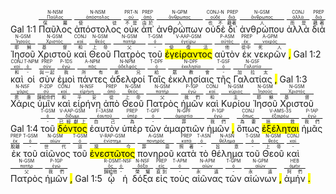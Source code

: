 Gal 1:1  <RUBY><ruby><ruby>Παῦλος<rt>保羅</rt></ruby><rt><a href='' onClick='PuP=window.open("https://bible.fhl.net/new/s.php?N=0&k=03972&m=","PuP]u0022);'>Παῦλος</a></rt></ruby><rt>N-NSM</rt></RUBY>  <RUBY><ruby><ruby>ἀπόστολος<rt>使徒</rt></ruby><rt><a href='' onClick='PuP=window.open("https://bible.fhl.net/new/s.php?N=0&k=00652&m=","PuP]u0022);'>ἀπόστολος</a></rt></ruby><rt>N-NSM</rt></RUBY>  <RUBY><ruby><ruby>οὐκ<rt>不是</rt></ruby><rt><a href='' onClick='PuP=window.open("https://bible.fhl.net/new/s.php?N=0&k=03756&m=","PuP]u0022);'>οὐ</a></rt></ruby><rt>PRT-N</rt></RUBY>  <RUBY><ruby><ruby>ἀπ᾽<rt>由於</rt></ruby><rt><a href='' onClick='PuP=window.open("https://bible.fhl.net/new/s.php?N=0&k=00575&m=","PuP]u0022);'>ἀπό</a></rt></ruby><rt>PREP</rt></RUBY>  <RUBY><ruby><ruby>ἀνθρώπων<rt>人</rt></ruby><rt><a href='' onClick='PuP=window.open("https://bible.fhl.net/new/s.php?N=0&k=00444&m=","PuP]u0022);'>ἄνθρωπος</a></rt></ruby><rt>N-GPM</rt></RUBY>  <RUBY><ruby><ruby>οὐδὲ<rt>也不</rt></ruby><rt><a href='' onClick='PuP=window.open("https://bible.fhl.net/new/s.php?N=0&k=03761&m=","PuP]u0022);'>οὐδέ</a></rt></ruby><rt>CONJ-N</rt></RUBY>  <RUBY><ruby><ruby>δι᾽<rt>藉著</rt></ruby><rt><a href='' onClick='PuP=window.open("https://bible.fhl.net/new/s.php?N=0&k=01223&m=","PuP]u0022);'>διά</a></rt></ruby><rt>PREP</rt></RUBY>  <RUBY><ruby><ruby>ἀνθρώπου<rt>人</rt></ruby><rt><a href='' onClick='PuP=window.open("https://bible.fhl.net/new/s.php?N=0&k=00444&m=","PuP]u0022);'>ἄνθρωπος</a></rt></ruby><rt>N-GSM</rt></RUBY>  <RUBY><ruby><ruby>ἀλλὰ<rt>而是</rt></ruby><rt><a href='' onClick='PuP=window.open("https://bible.fhl.net/new/s.php?N=0&k=00235&m=","PuP]u0022);'>ἀλλά</a></rt></ruby><rt>CONJ</rt></RUBY>  <RUBY><ruby><ruby>διὰ<rt>藉著</rt></ruby><rt><a href='' onClick='PuP=window.open("https://bible.fhl.net/new/s.php?N=0&k=01223&m=","PuP]u0022);'>διά</a></rt></ruby><rt>PREP</rt></RUBY>  <RUBY><ruby><ruby>Ἰησοῦ<rt>耶穌</rt></ruby><rt><a href='' onClick='PuP=window.open("https://bible.fhl.net/new/s.php?N=0&k=02424&m=","PuP]u0022);'>Ἰησοῦς</a></rt></ruby><rt>N-GSM</rt></RUBY>  <RUBY><ruby><ruby>Χριστοῦ<rt>基督</rt></ruby><rt><a href='' onClick='PuP=window.open("https://bible.fhl.net/new/s.php?N=0&k=05547&m=","PuP]u0022);'>Χριστός</a></rt></ruby><rt>N-GSM</rt></RUBY>  <RUBY><ruby><ruby>καὶ<rt>和</rt></ruby><rt><a href='' onClick='PuP=window.open("https://bible.fhl.net/new/s.php?N=0&k=02532&m=","PuP]u0022);'>καί</a></rt></ruby><rt>CONJ</rt></RUBY>  <RUBY><ruby><ruby>Θεοῦ<rt>上帝</rt></ruby><rt><a href='' onClick='PuP=window.open("https://bible.fhl.net/new/s.php?N=0&k=02316&m=","PuP]u0022);'>θεός</a></rt></ruby><rt>N-GSM</rt></RUBY>  <RUBY><ruby><ruby>Πατρὸς<rt>父</rt></ruby><rt><a href='' onClick='PuP=window.open("https://bible.fhl.net/new/s.php?N=0&k=03962&m=","PuP]u0022);'>πατήρ</a></rt></ruby><rt>N-GSM</rt></RUBY>  <RUBY><ruby><ruby>τοῦ<rt>-</rt></ruby><rt><a href='' onClick='PuP=window.open("https://bible.fhl.net/new/s.php?N=0&k=03588&m=","PuP]u0022);'>ὀ</a></rt></ruby><rt>T-GSM</rt></RUBY>  <RUBY><ruby><ruby><mark class='ptc'>ἐγείραντος</mark><rt>使復活</rt></ruby><rt><a href='' onClick='PuP=window.open("https://bible.fhl.net/new/s.php?N=0&k=01453&m=","PuP]u0022);'>ἐγείρω</a></rt></ruby><rt>V-AAP-GSM</rt></RUBY>  <RUBY><ruby><ruby>αὐτὸν<rt>他</rt></ruby><rt><a href='' onClick='PuP=window.open("https://bible.fhl.net/new/s.php?N=0&k=00846&m=","PuP]u0022);'>αὐτός</a></rt></ruby><rt>P-ASM</rt></RUBY>  <RUBY><ruby><ruby>ἐκ<rt>從中</rt></ruby><rt><a href='' onClick='PuP=window.open("https://bible.fhl.net/new/s.php?N=0&k=01537&m=","PuP]u0022);'>ἐκ</a></rt></ruby><rt>PREP</rt></RUBY>  <RUBY><ruby><ruby>νεκρῶν<rt>死人</rt></ruby><rt><a href='' onClick='PuP=window.open("https://bible.fhl.net/new/s.php?N=0&k=03498&m=","PuP]u0022);'>νεκρός</a></rt></ruby><rt>A-GPM</rt></RUBY> <mark class='punctuation'>,</mark> Gal 1:2  <RUBY><ruby><ruby>καὶ<rt>和</rt></ruby><rt><a href='' onClick='PuP=window.open("https://bible.fhl.net/new/s.php?N=0&k=02532&m=","PuP]u0022);'>καί</a></rt></ruby><rt>CONJ</rt></RUBY>  <RUBY><ruby><ruby>οἱ<rt>-</rt></ruby><rt><a href='' onClick='PuP=window.open("https://bible.fhl.net/new/s.php?N=0&k=03588&m=","PuP]u0022);'>ὀ</a></rt></ruby><rt>T-NPM</rt></RUBY>  <RUBY><ruby><ruby>σὺν<rt>與一起</rt></ruby><rt><a href='' onClick='PuP=window.open("https://bible.fhl.net/new/s.php?N=0&k=04862&m=","PuP]u0022);'>σύν</a></rt></ruby><rt>PREP</rt></RUBY>  <RUBY><ruby><ruby>ἐμοὶ<rt>我</rt></ruby><rt><a href='' onClick='PuP=window.open("https://bible.fhl.net/new/s.php?N=0&k=01473&m=","PuP]u0022);'>ἐγώ</a></rt></ruby><rt>P-1DS</rt></RUBY>  <RUBY><ruby><ruby>πάντες<rt>所有</rt></ruby><rt><a href='' onClick='PuP=window.open("https://bible.fhl.net/new/s.php?N=0&k=03956&m=","PuP]u0022);'>πᾶς</a></rt></ruby><rt>A-NPM</rt></RUBY>  <RUBY><ruby><ruby>ἀδελφοί<rt>弟兄</rt></ruby><rt><a href='' onClick='PuP=window.open("https://bible.fhl.net/new/s.php?N=0&k=00080&m=","PuP]u0022);'>ἀδελφός</a></rt></ruby><rt>N-NPM</rt></RUBY>  <RUBY><ruby><ruby>Ταῖς<rt>給</rt></ruby><rt><a href='' onClick='PuP=window.open("https://bible.fhl.net/new/s.php?N=0&k=03588&m=","PuP]u0022);'>ὀ</a></rt></ruby><rt>T-DPF</rt></RUBY>  <RUBY><ruby><ruby>ἐκκλησίαις<rt>眾教會</rt></ruby><rt><a href='' onClick='PuP=window.open("https://bible.fhl.net/new/s.php?N=0&k=01577&m=","PuP]u0022);'>ἐκκλησία</a></rt></ruby><rt>N-DPF</rt></RUBY>  <RUBY><ruby><ruby>τῆς<rt>-</rt></ruby><rt><a href='' onClick='PuP=window.open("https://bible.fhl.net/new/s.php?N=0&k=03588&m=","PuP]u0022);'>ὀ</a></rt></ruby><rt>T-GSF</rt></RUBY>  <RUBY><ruby><ruby>Γαλατίας<rt>加拉太</rt></ruby><rt><a href='' onClick='PuP=window.open("https://bible.fhl.net/new/s.php?N=0&k=01053&m=","PuP]u0022);'>Γαλατία</a></rt></ruby><rt>N-GSF</rt></RUBY> <mark class='punctuation'>,</mark> Gal 1:3  <RUBY><ruby><ruby>Χάρις<rt>恩惠</rt></ruby><rt><a href='' onClick='PuP=window.open("https://bible.fhl.net/new/s.php?N=0&k=05485&m=","PuP]u0022);'>χάρις</a></rt></ruby><rt>N-NSF</rt></RUBY>  <RUBY><ruby><ruby>ὑμῖν<rt>歸給你們</rt></ruby><rt><a href='' onClick='PuP=window.open("https://bible.fhl.net/new/s.php?N=0&k=04771&m=","PuP]u0022);'>σύ</a></rt></ruby><rt>P-2DP</rt></RUBY>  <RUBY><ruby><ruby>καὶ<rt>和</rt></ruby><rt><a href='' onClick='PuP=window.open("https://bible.fhl.net/new/s.php?N=0&k=02532&m=","PuP]u0022);'>καί</a></rt></ruby><rt>CONJ</rt></RUBY>  <RUBY><ruby><ruby>εἰρήνη<rt>平安</rt></ruby><rt><a href='' onClick='PuP=window.open("https://bible.fhl.net/new/s.php?N=0&k=01515&m=","PuP]u0022);'>εἰρήνη</a></rt></ruby><rt>N-NSF</rt></RUBY>  <RUBY><ruby><ruby>ἀπὸ<rt>從</rt></ruby><rt><a href='' onClick='PuP=window.open("https://bible.fhl.net/new/s.php?N=0&k=00575&m=","PuP]u0022);'>ἀπό</a></rt></ruby><rt>PREP</rt></RUBY>  <RUBY><ruby><ruby>Θεοῦ<rt>上帝</rt></ruby><rt><a href='' onClick='PuP=window.open("https://bible.fhl.net/new/s.php?N=0&k=02316&m=","PuP]u0022);'>θεός</a></rt></ruby><rt>N-GSM</rt></RUBY>  <RUBY><ruby><ruby>Πατρὸς<rt>父</rt></ruby><rt><a href='' onClick='PuP=window.open("https://bible.fhl.net/new/s.php?N=0&k=03962&m=","PuP]u0022);'>πατήρ</a></rt></ruby><rt>N-GSM</rt></RUBY>  <RUBY><ruby><ruby>ἡμῶν<rt>我們</rt></ruby><rt><a href='' onClick='PuP=window.open("https://bible.fhl.net/new/s.php?N=0&k=01473&m=","PuP]u0022);'>ἐγώ</a></rt></ruby><rt>P-1GP</rt></RUBY>  <RUBY><ruby><ruby>καὶ<rt>和</rt></ruby><rt><a href='' onClick='PuP=window.open("https://bible.fhl.net/new/s.php?N=0&k=02532&m=","PuP]u0022);'>καί</a></rt></ruby><rt>CONJ</rt></RUBY>  <RUBY><ruby><ruby>Κυρίου<rt>主</rt></ruby><rt><a href='' onClick='PuP=window.open("https://bible.fhl.net/new/s.php?N=0&k=02962&m=","PuP]u0022);'>κύριος</a></rt></ruby><rt>N-GSM</rt></RUBY>  <RUBY><ruby><ruby>Ἰησοῦ<rt>耶穌</rt></ruby><rt><a href='' onClick='PuP=window.open("https://bible.fhl.net/new/s.php?N=0&k=02424&m=","PuP]u0022);'>Ἰησοῦς</a></rt></ruby><rt>N-GSM</rt></RUBY>  <RUBY><ruby><ruby>Χριστοῦ<rt>基督</rt></ruby><rt><a href='' onClick='PuP=window.open("https://bible.fhl.net/new/s.php?N=0&k=05547&m=","PuP]u0022);'>Χριστός</a></rt></ruby><rt>N-GSM</rt></RUBY> Gal 1:4  <RUBY><ruby><ruby>τοῦ<rt>-</rt></ruby><rt><a href='' onClick='PuP=window.open("https://bible.fhl.net/new/s.php?N=0&k=03588&m=","PuP]u0022);'>ὀ</a></rt></ruby><rt>T-GSM</rt></RUBY>  <RUBY><ruby><ruby><mark class='ptc'>δόντος</mark><rt>已經獻上</rt></ruby><rt><a href='' onClick='PuP=window.open("https://bible.fhl.net/new/s.php?N=0&k=01325&m=","PuP]u0022);'>δίδωμι</a></rt></ruby><rt>V-AAP-GSM</rt></RUBY>  <RUBY><ruby><ruby>ἑαυτὸν<rt>自己</rt></ruby><rt><a href='' onClick='PuP=window.open("https://bible.fhl.net/new/s.php?N=0&k=01438&m=","PuP]u0022);'>ἑαυτοῦ</a></rt></ruby><rt>F-3ASM</rt></RUBY>  <RUBY><ruby><ruby>ὑπὲρ<rt>為</rt></ruby><rt><a href='' onClick='PuP=window.open("https://bible.fhl.net/new/s.php?N=0&k=05228&m=","PuP]u0022);'>ὑπέρ</a></rt></ruby><rt>PREP</rt></RUBY>  <RUBY><ruby><ruby>τῶν<rt>-</rt></ruby><rt><a href='' onClick='PuP=window.open("https://bible.fhl.net/new/s.php?N=0&k=03588&m=","PuP]u0022);'>ὀ</a></rt></ruby><rt>T-GPF</rt></RUBY>  <RUBY><ruby><ruby>ἁμαρτιῶν<rt>罪</rt></ruby><rt><a href='' onClick='PuP=window.open("https://bible.fhl.net/new/s.php?N=0&k=00266&m=","PuP]u0022);'>ἁμαρτία</a></rt></ruby><rt>N-GPF</rt></RUBY>  <RUBY><ruby><ruby>ἡμῶν<rt>我們</rt></ruby><rt><a href='' onClick='PuP=window.open("https://bible.fhl.net/new/s.php?N=0&k=01473&m=","PuP]u0022);'>ἐγώ</a></rt></ruby><rt>P-1GP</rt></RUBY> <mark class='punctuation'>,</mark>   <RUBY><ruby><ruby>ὅπως<rt>為要</rt></ruby><rt><a href='' onClick='PuP=window.open("https://bible.fhl.net/new/s.php?N=0&k=03704&m=","PuP]u0022);'>ὅπως</a></rt></ruby><rt>CONJ</rt></RUBY>  <RUBY><ruby><ruby><mark class='verb'>ἐξέληται</mark><rt>拯救</rt></ruby><rt><a href='' onClick='PuP=window.open("https://bible.fhl.net/new/s.php?N=0&k=01807&m=","PuP]u0022);'>ἐξαιρέω</a></rt></ruby><rt>V-AMS-3S</rt></RUBY>  <RUBY><ruby><ruby>ἡμᾶς<rt>我們</rt></ruby><rt><a href='' onClick='PuP=window.open("https://bible.fhl.net/new/s.php?N=0&k=01473&m=","PuP]u0022);'>ἐγώ</a></rt></ruby><rt>P-1AP</rt></RUBY>  <RUBY><ruby><ruby>ἐκ<rt>脫離</rt></ruby><rt><a href='' onClick='PuP=window.open("https://bible.fhl.net/new/s.php?N=0&k=01537&m=","PuP]u0022);'>ἐκ</a></rt></ruby><rt>PREP</rt></RUBY>  <RUBY><ruby><ruby>τοῦ<rt>-</rt></ruby><rt><a href='' onClick='PuP=window.open("https://bible.fhl.net/new/s.php?N=0&k=03588&m=","PuP]u0022);'>ὀ</a></rt></ruby><rt>T-GSM</rt></RUBY>  <RUBY><ruby><ruby>αἰῶνος<rt>世代</rt></ruby><rt><a href='' onClick='PuP=window.open("https://bible.fhl.net/new/s.php?N=0&k=00165&m=","PuP]u0022);'>αἰών</a></rt></ruby><rt>N-GSM</rt></RUBY>  <RUBY><ruby><ruby>τοῦ<rt>這</rt></ruby><rt><a href='' onClick='PuP=window.open("https://bible.fhl.net/new/s.php?N=0&k=03588&m=","PuP]u0022);'>ὀ</a></rt></ruby><rt>T-GSM</rt></RUBY>  <RUBY><ruby><ruby><mark class='ptc'>ἐνεστῶτος</mark><rt>現今</rt></ruby><rt><a href='' onClick='PuP=window.open("https://bible.fhl.net/new/s.php?N=0&k=01764&m=","PuP]u0022);'>ἐνίστημι</a></rt></ruby><rt>V-RAP-GSM</rt></RUBY>  <RUBY><ruby><ruby>πονηροῦ<rt>罪惡</rt></ruby><rt><a href='' onClick='PuP=window.open("https://bible.fhl.net/new/s.php?N=0&k=04190&m=","PuP]u0022);'>πονηρός</a></rt></ruby><rt>A-GSM</rt></RUBY>  <RUBY><ruby><ruby>κατὰ<rt>照著</rt></ruby><rt><a href='' onClick='PuP=window.open("https://bible.fhl.net/new/s.php?N=0&k=02596&m=","PuP]u0022);'>κατά</a></rt></ruby><rt>PREP</rt></RUBY>  <RUBY><ruby><ruby>τὸ<rt>-</rt></ruby><rt><a href='' onClick='PuP=window.open("https://bible.fhl.net/new/s.php?N=0&k=03588&m=","PuP]u0022);'>ὀ</a></rt></ruby><rt>T-ASN</rt></RUBY>  <RUBY><ruby><ruby>θέλημα<rt>旨意</rt></ruby><rt><a href='' onClick='PuP=window.open("https://bible.fhl.net/new/s.php?N=0&k=02307&m=","PuP]u0022);'>θέλημα</a></rt></ruby><rt>N-ASN</rt></RUBY>  <RUBY><ruby><ruby>τοῦ<rt>-</rt></ruby><rt><a href='' onClick='PuP=window.open("https://bible.fhl.net/new/s.php?N=0&k=03588&m=","PuP]u0022);'>ὀ</a></rt></ruby><rt>T-GSM</rt></RUBY>  <RUBY><ruby><ruby>Θεοῦ<rt>上帝</rt></ruby><rt><a href='' onClick='PuP=window.open("https://bible.fhl.net/new/s.php?N=0&k=02316&m=","PuP]u0022);'>θεός</a></rt></ruby><rt>N-GSM</rt></RUBY>  <RUBY><ruby><ruby>καὶ<rt>-</rt></ruby><rt><a href='' onClick='PuP=window.open("https://bible.fhl.net/new/s.php?N=0&k=02532&m=","PuP]u0022);'>καί</a></rt></ruby><rt>CONJ</rt></RUBY>  <RUBY><ruby><ruby>Πατρὸς<rt>父</rt></ruby><rt><a href='' onClick='PuP=window.open("https://bible.fhl.net/new/s.php?N=0&k=03962&m=","PuP]u0022);'>πατήρ</a></rt></ruby><rt>N-GSM</rt></RUBY>  <RUBY><ruby><ruby>ἡμῶν<rt>我們</rt></ruby><rt><a href='' onClick='PuP=window.open("https://bible.fhl.net/new/s.php?N=0&k=01473&m=","PuP]u0022);'>ἐγώ</a></rt></ruby><rt>P-1GP</rt></RUBY> <mark class='punctuation'>,</mark> Gal 1:5  <RUBY><ruby><ruby>ᾧ<rt>歸給他</rt></ruby><rt><a href='' onClick='PuP=window.open("https://bible.fhl.net/new/s.php?N=0&k=03739&m=","PuP]u0022);'>ὅς</a></rt></ruby><rt>R-DSM</rt></RUBY>  <RUBY><ruby><ruby>ἡ<rt>-</rt></ruby><rt><a href='' onClick='PuP=window.open("https://bible.fhl.net/new/s.php?N=0&k=03588&m=","PuP]u0022);'>ὀ</a></rt></ruby><rt>T-NSF</rt></RUBY>  <RUBY><ruby><ruby>δόξα<rt>榮耀</rt></ruby><rt><a href='' onClick='PuP=window.open("https://bible.fhl.net/new/s.php?N=0&k=01391&m=","PuP]u0022);'>δόξα</a></rt></ruby><rt>N-NSF</rt></RUBY>  <RUBY><ruby><ruby>εἰς<rt>直到</rt></ruby><rt><a href='' onClick='PuP=window.open("https://bible.fhl.net/new/s.php?N=0&k=01519&m=","PuP]u0022);'>εἰς</a></rt></ruby><rt>PREP</rt></RUBY>  <RUBY><ruby><ruby>τοὺς<rt>-</rt></ruby><rt><a href='' onClick='PuP=window.open("https://bible.fhl.net/new/s.php?N=0&k=03588&m=","PuP]u0022);'>ὀ</a></rt></ruby><rt>T-APM</rt></RUBY>  <RUBY><ruby><ruby>αἰῶνας<rt>永遠</rt></ruby><rt><a href='' onClick='PuP=window.open("https://bible.fhl.net/new/s.php?N=0&k=00165&m=","PuP]u0022);'>αἰών</a></rt></ruby><rt>N-APM</rt></RUBY>  <RUBY><ruby><ruby>τῶν<rt>-</rt></ruby><rt><a href='' onClick='PuP=window.open("https://bible.fhl.net/new/s.php?N=0&k=03588&m=","PuP]u0022);'>ὀ</a></rt></ruby><rt>T-GPM</rt></RUBY>  <RUBY><ruby><ruby>αἰώνων<rt>永遠</rt></ruby><rt><a href='' onClick='PuP=window.open("https://bible.fhl.net/new/s.php?N=0&k=00165&m=","PuP]u0022);'>αἰών</a></rt></ruby><rt>N-GPM</rt></RUBY> <mark class='punctuation'>,</mark>   <RUBY><ruby><ruby>ἀμήν<rt>阿們</rt></ruby><rt><a href='' onClick='PuP=window.open("https://bible.fhl.net/new/s.php?N=0&k=00281&m=","PuP]u0022);'>ἀμήν</a></rt></ruby><rt>HEB</rt></RUBY> <mark class='punctuation'>.</mark><mark class='paragraph'></mark> 